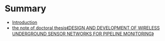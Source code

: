 # Summary

* [Introduction](README.md)
* [the note of doctoral thesis《DESIGN AND DEVELOPMENT OF WIRELESS UNDERGROUND SENSOR NETWORKS FOR PIPELINE MONITORING》](the-note-of-doctoral-thesisdesign-and-development-of-wireless-underground-sensor-networks-for-pipeline-monitoring.md)

